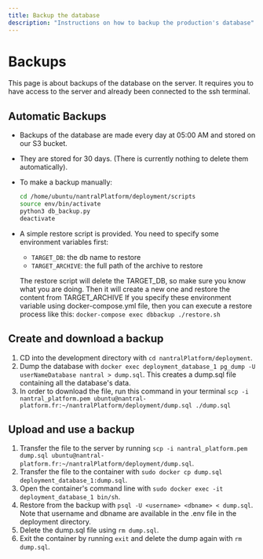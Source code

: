 ```yaml
---
title: Backup the database
description: "Instructions on how to backup the production's database"
---
```


# Backups

This page is about backups of the database on the server. It requires you to have access to the server and already been connected to the ssh terminal.

## Automatic Backups

- Backups of the database are made every day at 05:00 AM and stored on our S3 bucket.
- They are stored for 30 days. (There is currently nothing to delete them automatically).
- To make a backup manually:

  ```bash
  cd /home/ubuntu/nantralPlatform/deployment/scripts
  source env/bin/activate
  python3 db_backup.py
  deactivate
  ```

- A simple restore script is provided. You need to specify some environment variables first:

  - `TARGET_DB`: the db name to restore
  - `TARGET_ARCHIVE`: the full path of the archive to restore

  The restore script will delete the TARGET_DB, so make sure you know what you are doing. Then it will create a new one and restore the content from TARGET_ARCHIVE
  If you specify these environment variable using docker-compose.yml file, then you can execute a restore process like this:
  `docker-compose exec dbbackup ./restore.sh`

## Create and download a backup

1. CD into the development directory with `cd nantralPlatform/deployment`.
2. Dump the database with `docker exec deployment_database_1 pg_dump -U userNameDatabase nantral > dump.sql`.
   This creates a dump.sql file containing all the database's data.
3. In order to download the file, run this command in your terminal `scp -i nantral_platform.pem ubuntu@nantral-platform.fr:~/nantralPlatform/deployment/dump.sql ./dump.sql`

## Upload and use a backup

1. Transfer the file to the server by running `scp -i nantral_platform.pem dump.sql ubuntu@nantral-platform.fr:~/nantralPlatform/deployment/dump.sql`.
2. Transfer the file to the container with `sudo docker cp dump.sql deployment_database_1:dump.sql`.
3. Open the container's command line with `sudo docker exec -it deployment_database_1 bin/sh`.
4. Restore from the backup with `psql -U <username> <dbname> < dump.sql`.
   Note that username and dbname are available in the .env file in the deployment directory.
5. Delete the dump.sql file using `rm dump.sql`.
6. Exit the container by running `exit` and delete the dump again with `rm dump.sql`.
